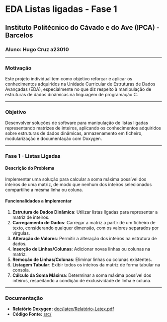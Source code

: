 # EDA  Listas ligadas - Fase 1

##  Instituto Politécnico do Cávado e do Ave (IPCA) - Barcelos

### Aluno: Hugo Cruz a23010

---

### Motivação

Este projeto individual tem como objetivo reforçar e aplicar os conhecimentos adquiridos na Unidade Curricular de Estruturas de Dados Avançadas (EDA), especialmente no que diz respeito à manipulação de estruturas de dados dinâmicas na linguagem de programação C.

---

### Objetivo

Desenvolver soluções de software para manipulação de listas ligadas representando matrizes de inteiros, aplicando os conhecimentos adquiridos sobre estruturas de dados dinâmicas, armazenamento em ficheiro, modularização e documentação com Doxygen.

---

### Fase 1 - Listas Ligadas

#### Descrição do Problema

Implementar uma solução para calcular a soma máxima possível dos inteiros de uma matriz, de modo que nenhum dos inteiros selecionados compartilhe a mesma linha ou coluna.

#### Funcionalidades a Implementar

1. **Estrutura de Dados Dinâmica**: Utilizar listas ligadas para representar a matriz de inteiros.
2. **Carregamento de Dados**: Carregar a matriz a partir de um ficheiro de texto, considerando qualquer dimensão, com os valores separados por vírgulas.
3. **Alteração de Valores**: Permitir a alteração dos inteiros na estrutura de dados.
4. **Inserção de Linhas/Colunas**: Adicionar novas linhas ou colunas na matriz.
5. **Remoção de Linhas/Colunas**: Eliminar linhas ou colunas existentes.
6. **Listagem Tabular**: Exibir todos os inteiros da matriz de forma tabular na consola.
7. **Cálculo da Soma Máxima**: Determinar a soma máxima possível dos inteiros, respeitando a condição de exclusividade de linha e coluna.

---


### Documentação

- **Relatório Doxygen:** [doc/latex/Relatório-Latex.pdf](doc/latex/Relatório-Latex.pdf)
- **Código Fonte:** [src/](/src/)


